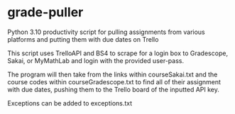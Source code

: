 # grade-puller
Python 3.10 productivity script for pulling assignments from various platforms and putting them with due dates on Trello

This script uses TrelloAPI and BS4 to scrape for a login box to Gradescope, Sakai, or MyMathLab and login with the provided user-pass.

The program will then take from the links within courseSakai.txt and the course codes within courseGradescope.txt to find all of their assignment with due dates, pushing them to the Trello board of the inputted API key.

Exceptions can be added to exceptions.txt
